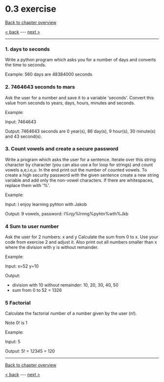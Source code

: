 # 0.3 exercise

[Back to chapter overview](../../README.md)

[< back](exercise-2.md) ---
[next >](../../README.md)

---

### 1. days to seconds

Write a python program which asks you for a number of days and converts the time to seconds.

Example: 560 days are 48384000 seconds

### 2. 7464643 seconds to mars

Ask the user for a number and save it to a variable 'seconds'. Convert this value from seconds to years, days, hours, minutes and seconds.

Example:

Input: 7464643

Output: 7464643 seconds are 0 year(s), 86 day(s), 9 hour(s), 30 minute(s) and 43 second(s).

### 3. Count vowels and create a secure password

Write a program which asks the user for a sentence. Iterate over this string character by character (you can also use a for loop for strings) and count vowels a,e,i.o,u.
In the end print out the number of counted vowels.
To create a high security password with the given sentence create a new string variable and add only the non-vowel characters. If there are whitespaces, replace them with '%'.

Example:

Input: I enjoy learning pyhton with Jakob

Output: 9 vowels, password: I%njy%lrnng%pyhtn%wth%Jkb

### 4 Sum to user number

Ask the user for 2 numbers: x and y
Calculate the sum from 0 to x. Use your code from exercise 2 and adjust it.
Also print out all numbers smaller than x where the division with y is without remainder.

Example:

Input: x=52 y=10

Output:

- division with 10 without remainder: 10, 20, 30, 40, 50
- sum from 0 to 52 = 1326

### 5 Factorial

Calculate the factorial number of a number given by the user (n!).

Note 0! is 1

Example:

Input: 5

Output: 5! = 1*2*3*4*5 = 120

---

[Back to chapter overview](../../README.md)

[< back](exercise-2.md) ---
[next >](../../README.md)
